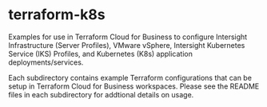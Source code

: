 # terraform-k8s
Examples for use in Terraform Cloud for Business to configure Intersight Infrastructure (Server Profiles), VMware vSphere, Intersight Kubernetes Service (IKS) Profiles, and Kubernetes (K8s) application deployments/services.

Each subdirectory contains example Terraform configurations that can be setup in Terraform Cloud for Business workspaces.  Please see the README files in each subdirectory for addtional details on usage.

<!-- BEGINNING OF PRE-COMMIT-TERRAFORM DOCS HOOK -->
<!-- END OF PRE-COMMIT-TERRAFORM DOCS HOOK -->